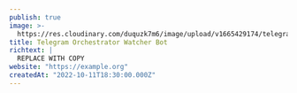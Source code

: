 ```yaml
---
publish: true
image: >-
  https://res.cloudinary.com/duquzk7m6/image/upload/v1665429174/telegram-orchestrator-watcher-bot_swkovm.png
title: Telegram Orchestrator Watcher Bot
richtext: |
  REPLACE WITH COPY
website: "https://example.org"
createdAt: "2022-10-11T18:30:00.000Z"
---
```

